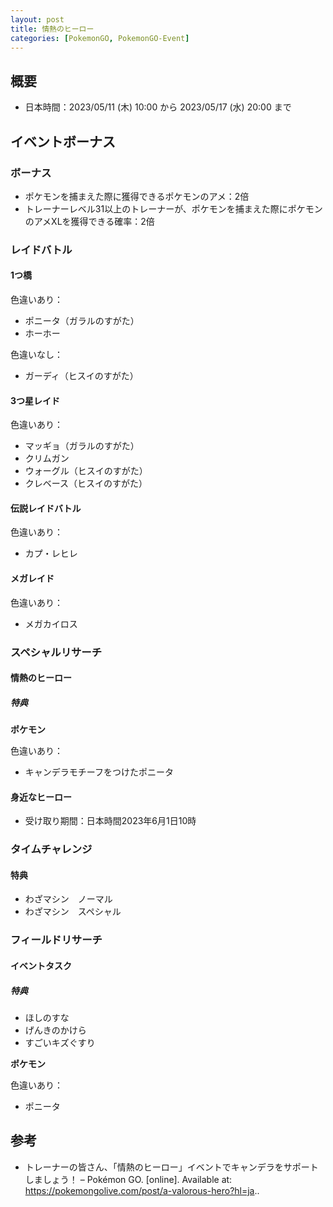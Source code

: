 ```yaml
---
layout: post
title: 情熱のヒーロー
categories: [PokemonGO, PokemonGO-Event]
---
```


## 概要

- 日本時間：2023/05/11 (木) 10:00 から 2023/05/17 (水) 20:00 まで

## イベントボーナス

### ボーナス

- ポケモンを捕まえた際に獲得できるポケモンのアメ：2倍
- トレーナーレベル31以上のトレーナーが、ポケモンを捕まえた際にポケモンのアメXLを獲得できる確率：2倍

### レイドバトル

#### 1つ橋

色違いあり：

- ポニータ（ガラルのすがた）
- ホーホー

色違いなし：

- ガーディ（ヒスイのすがた）

#### 3つ星レイド

色違いあり：

- マッギョ（ガラルのすがた）
- クリムガン
- ウォーグル（ヒスイのすがた）
- クレベース（ヒスイのすがた）

#### 伝説レイドバトル

色違いあり：

- カプ・レヒレ

#### メガレイド

色違いあり：

- メガカイロス

### スペシャルリサーチ

#### 情熱のヒーロー

##### 特典

__ポケモン__

色違いあり：

- キャンデラモチーフをつけたポニータ

#### 身近なヒーロー

- 受け取り期間：日本時間2023年6月1日10時

### タイムチャレンジ

#### 特典

- わざマシン　ノーマル
- わざマシン　スペシャル

### フィールドリサーチ

#### イベントタスク

##### 特典

- ほしのすな
- げんきのかけら
- すごいキズぐすり

__ポケモン__

色違いあり：

- ポニータ

## 参考

- トレーナーの皆さん、「情熱のヒーロー」イベントでキャンデラをサポートしましょう！ – Pokémon GO. [online]. Available at: https://pokemongolive.com/post/a-valorous-hero?hl=ja..

